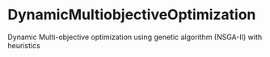 # DynamicMultiobjectiveOptimization
Dynamic Multi-objective optimization using genetic algorithm (NSGA-II) with heuristics
